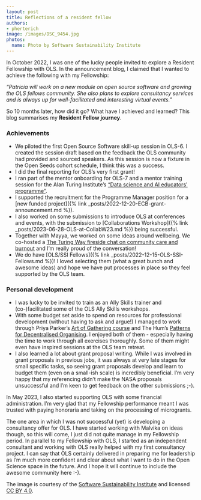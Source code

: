 ```yaml
---
layout: post
title: Reflections of a resident fellow
authors:
- pherterich
image: /images/DSC_9454.jpg
photos:
  name: Photo by Software Sustainability Institute
---
```


In October 2022, I was one of the lucky people invited to explore a Resident Fellowship with OLS. In the announcement blog, I claimed that I wanted to achieve the following with my Fellowship:

*“Patricia will work on a new module on open source software and growing the OLS fellows community. She also plans to explore consultancy services and is always up for well-facilitated and interesting virtual events.”*

So 10 months later, how did it go? What have I achieved and learned? This blog summarises my **Resident Fellow journey**.

### Achievements

* We piloted the first Open Source Software skill-up session in OLS-6. I created the session draft based on the feedback the OLS community had provided and sourced speakers. As this session is now a fixture in the Open Seeds cohort schedule, I think this was a success.
* I did the final reporting for OLS’s very first grant!
* I ran part of the mentor onboarding for OLS-7 and a mentor training session for the Alan Turing Institute’s [“Data science and AI educators' programme”](https://www.turing.ac.uk/data-science-and-ai-educators-programme).
* I supported the recruitment for the Programme Manager position for a [new funded project]({% link _posts/2022-12-20-ECB-grant-announcement.md %}).
* I also worked on some submissions to introduce OLS at conferences and events, with the submission to [Collaborations Workshop]({% link _posts/2023-06-28-OLS-at-CollabW23.md %}) being successful.
* Together with Mayya, we worked on some ideas around wellbeing. We co-hosted a [The Turing Way fireside chat on community care and burnout](https://www.youtube.com/watch?v=IfNn4WgBUCQ) and I’m really proud of the conversation!
* We do have [OLS/SSI Fellows]({% link _posts/2022-12-15-OLS-SSI-Fellows.md %})! I loved selecting them (what a great bunch and awesome ideas) and hope we have put processes in place so they feel supported by the OLS team.


### Personal development

* I was lucky to be invited to train as an Ally Skills trainer and (co-)facilitated some of the OLS Ally Skills workshops.
* With some budget set aside to spend on resources for professional development (without having to ask and argue!) I managed to work through Priya Parker’s [Art of Gathering course](https://course.priyaparker.com/) and The Hum’s [Patterns for Decentralised Organising](https://course.thehum.org/courses/Patterns-Full-Course). I enjoyed both of them - especially having the time to work through all exercises thoroughly. Some of them might even have inspired sessions at the OLS team retreat.
* I also learned a lot about grant proposal writing. While I was involved in grant proposals in previous jobs, it was always at very late stages for small specific tasks, so seeing grant proposals develop and learn to budget them (even on a small-ish scale) is incredibly beneficial. I’m very happy that my referencing didn’t make the NASA proposals unsuccessful and I’m keen to get feedback on the other submissions ;-).

In May 2023, I also started supporting OLS with some financial administration. I’m very glad that my Fellowship performance meant I was trusted with paying honoraria and taking on the processing of microgrants.  

The one area in which I was not successful (yet) is developing a consultancy offer for OLS. I have started working with Malvika on ideas though, so this will come, I just did not quite manage in my Fellowship period. In parallel to my Fellowship with OLS, I started as an independent consultant and working with OLS really helped with my first consultancy project. I can say that OLS certainly delivered in preparing me for leadership as I’m much more confident and clear about what I want to do in the Open Science space in the future. And I hope it will continue to include the awesome community here :-).


The image is courtesy of the [Software Sustainability Institute](https://software.ac.uk/) and licensed [CC BY 4.0](https://creativecommons.org/licenses/by/4.0/). 

